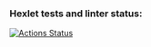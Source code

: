 ### Hexlet tests and linter status:
[![Actions Status](https://github.com/AfViktor/frontend-project-46/actions/workflows/hexlet-check.yml/badge.svg)](https://github.com/AfViktor/frontend-project-46/actions)